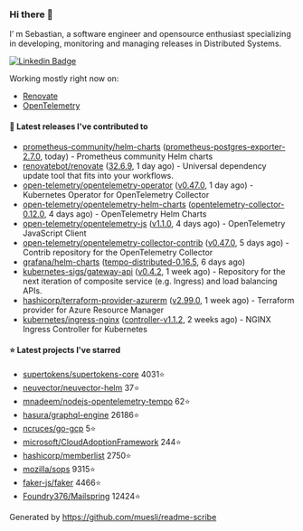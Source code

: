 ### Hi there 👋

I’ m Sebastian, a software engineer and opensource enthusiast specializing in developing, monitoring and managing releases in Distributed Systems.

[![Linkedin Badge](https://img.shields.io/badge/-LinkedIn-blue?style=flat&logo=Linkedin&logoColor=white&link=https://www.linkedin.com/in/sebastian-poxhofer/)](https://www.linkedin.com/in/sebastian-poxhofer/)

Working mostly right now on:
- [Renovate](https://github.com/renovatebot/renovate)
- [OpenTelemetry](https://github.com/open-telemetry)



#### 🚀 Latest releases I've contributed to

- [prometheus-community/helm-charts](https://github.com/prometheus-community/helm-charts) ([prometheus-postgres-exporter-2.7.0](https://github.com/prometheus-community/helm-charts/releases/tag/prometheus-postgres-exporter-2.7.0), today) - Prometheus community Helm charts
- [renovatebot/renovate](https://github.com/renovatebot/renovate) ([32.6.9](https://github.com/renovatebot/renovate/releases/tag/32.6.9), 1 day ago) - Universal dependency update tool that fits into your workflows.
- [open-telemetry/opentelemetry-operator](https://github.com/open-telemetry/opentelemetry-operator) ([v0.47.0](https://github.com/open-telemetry/opentelemetry-operator/releases/tag/v0.47.0), 1 day ago) - Kubernetes Operator for OpenTelemetry Collector
- [open-telemetry/opentelemetry-helm-charts](https://github.com/open-telemetry/opentelemetry-helm-charts) ([opentelemetry-collector-0.12.0](https://github.com/open-telemetry/opentelemetry-helm-charts/releases/tag/opentelemetry-collector-0.12.0), 4 days ago) - OpenTelemetry Helm Charts
- [open-telemetry/opentelemetry-js](https://github.com/open-telemetry/opentelemetry-js) ([v1.1.0](https://github.com/open-telemetry/opentelemetry-js/releases/tag/v1.1.0), 4 days ago) - OpenTelemetry JavaScript Client
- [open-telemetry/opentelemetry-collector-contrib](https://github.com/open-telemetry/opentelemetry-collector-contrib) ([v0.47.0](https://github.com/open-telemetry/opentelemetry-collector-contrib/releases/tag/v0.47.0), 5 days ago) - Contrib repository for the OpenTelemetry Collector
- [grafana/helm-charts](https://github.com/grafana/helm-charts) ([tempo-distributed-0.16.5](https://github.com/grafana/helm-charts/releases/tag/tempo-distributed-0.16.5), 6 days ago)
- [kubernetes-sigs/gateway-api](https://github.com/kubernetes-sigs/gateway-api) ([v0.4.2](https://github.com/kubernetes-sigs/gateway-api/releases/tag/v0.4.2), 1 week ago) - Repository for the next iteration of composite service (e.g. Ingress) and load balancing APIs.
- [hashicorp/terraform-provider-azurerm](https://github.com/hashicorp/terraform-provider-azurerm) ([v2.99.0](https://github.com/hashicorp/terraform-provider-azurerm/releases/tag/v2.99.0), 1 week ago) - Terraform provider for Azure Resource Manager
- [kubernetes/ingress-nginx](https://github.com/kubernetes/ingress-nginx) ([controller-v1.1.2](https://github.com/kubernetes/ingress-nginx/releases/tag/controller-v1.1.2), 2 weeks ago) - NGINX Ingress Controller for Kubernetes

#### ⭐ Latest projects I've starred

- [supertokens/supertokens-core](https://github.com/supertokens/supertokens-core}) 4031⭐
- [neuvector/neuvector-helm](https://github.com/neuvector/neuvector-helm}) 37⭐
- [mnadeem/nodejs-opentelemetry-tempo](https://github.com/mnadeem/nodejs-opentelemetry-tempo}) 62⭐
- [hasura/graphql-engine](https://github.com/hasura/graphql-engine}) 26186⭐
- [ncruces/go-gcp](https://github.com/ncruces/go-gcp}) 5⭐
- [microsoft/CloudAdoptionFramework](https://github.com/microsoft/CloudAdoptionFramework}) 244⭐
- [hashicorp/memberlist](https://github.com/hashicorp/memberlist}) 2750⭐
- [mozilla/sops](https://github.com/mozilla/sops}) 9315⭐
- [faker-js/faker](https://github.com/faker-js/faker}) 4466⭐
- [Foundry376/Mailspring](https://github.com/Foundry376/Mailspring}) 12424⭐



Generated by https://github.com/muesli/readme-scribe
